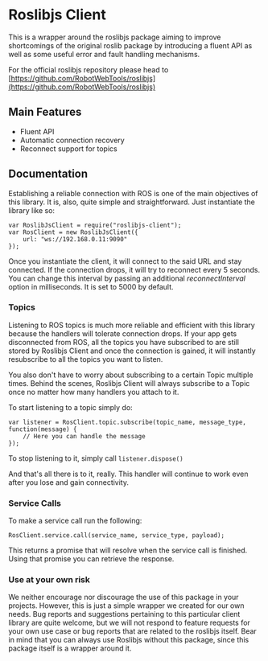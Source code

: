 Roslibjs Client
====

This is a wrapper around the roslibjs package aiming to improve shortcomings of the original roslib package by introducing a fluent API as well as some useful error and fault handling mechanisms.

For the official roslibjs repository please head to [https://github.com/RobotWebTools/roslibjs](https://github.com/RobotWebTools/roslibjs)

## Main Features

* Fluent API
* Automatic connection recovery
* Reconnect support for topics

## Documentation

Establishing a reliable connection with ROS is one of the main objectives of this library. It is, also, quite simple and straightforward. Just instantiate the library like so:

	var RoslibJsClient = require("roslibjs-client");
	var RosClient = new RoslibJsClient({
		url: "ws://192.168.0.11:9090"
	});

Once you instantiate the client, it will connect to the said URL and stay connected. If the connection drops, it will try to reconnect every 5 seconds. You can change this interval by passing an additional *reconnectInterval* option in milliseconds. It is set to 5000 by default.

### Topics

Listening to ROS topics is much more reliable and efficient with this library because the handlers will tolerate connection drops. If your app gets disconnected from ROS, all the topics you have subscribed to are still stored by Roslibjs Client and once the connection is gained, it will instantly resubscribe to all the topics you want to listen.

You also don't have to worry about subscribing to a certain Topic multiple times. Behind the scenes, Roslibjs Client will always subscribe to a Topic once no matter how many handlers you attach to it.

To start listening to a topic simply do:

	var listener = RosClient.topic.subscribe(topic_name, message_type, function(message) {
		// Here you can handle the message
	});
	
To stop listening to it, simply call `listener.dispose()`

And that's all there is to it, really. This handler will continue to work even after you lose and gain connectivity.

### Service Calls

To make a service call run the following:

	RosClient.service.call(service_name, service_type, payload);
	
This returns a promise that will resolve when the service call is finished. Using that promise you can retrieve the response.


### Use at your own risk

We neither encourage nor discourage the use of this package in your projects. However, this is just a simple wrapper we created for our own needs. Bug reports and suggestions pertaining to this particular client library are quite welcome, but we will not respond to feature requests for your own use case or bug reports that are related to the roslibjs itself. Bear in mind that you can always use Roslibjs without this package, since this package itself is a wrapper around it.